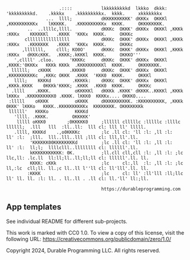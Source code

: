 
                        .::::           lkkkkkkkkkd  lkkko  dkkk: 'kkkkkkkkkd.    .kkkkx    .kkkkkkkkkx.  kkkk.     xkkkkkkkx
                   ...  llll;           dKKKKKKKKKK' dKKKx  OKKKl ,KKKKKKKKKKx    lKKKKK.   .KKKKKKKKKKx  KKKK.     OKKKKKKKK.
            ..  ..llllc,llll.           dKKKc  OKKK' dKKKx  OKKKl ,KKKk  :KKKx    KKKKKKl   .KKKK  'KKKx  KKKK.     OKKKc
           cllllllllllllllll            dKKKc  OKKK' dKKKx  OKKKl ,KKKk  :KKKx   .KKKKKKK   .KKKK  'KKKx  KKKK.     OKKKc
          ,lllllll,    clll; KO0O'      dKKKc  OKKK' dKKKx  OKKKl ,KKKk  :KKKx   dKKKcKKK.  .KKKK;.kKKKl  KKKK.     OKKKO'''
       ',cllll' .cloo.      'KKKKc      dKKKc  OKKK' dKKKx  OKKKl ,KKKK:'0KKKx   KKKk KKKk  .KKKKKKKKKKl  KKKK.     OKKKKKKK.
      llllll;   cKKKK       .KKKK0      dKKKc  OKKK' dKKKx  OKKKl ,KKKKKKKKKKc  ,KKKc OKKK  .KKKK  'KKK0  KKKK.     OKKKl
       llll;    KKKKd        .KKKKk:    dKKKc  OKKK' dKKKx  OKKKl ,KKKk.KKKK    0KKKk'KKKK; .KKKK  .KKK0  KKKK.     OKKKc
      .llll    .KKKK.         oKKKKKl   dKKKk .KKKK' dKKKK..KKKKl ,KKKk lKKKx  .KKKKKKKKKK0 .KKKK. lKKK0  KKKKx.... OKKKO....
     :lllll    oKKKK          oKKKK     dKKKKKKKKKK. :KKKKKKKKKK, ,KKKk  0KKK' lKKKo   KKKK..KKKKKKKKKKx  KKKKKKKK. OKKKKKKKk
     llllll'   KKKKo          KKKKd
       'llll. .KKKK.         OKKKKK'
        lllll oKKK0        ;0KKKKK0     ;llllll clllllc :lllllc :llllc  llllll;  .lll   lll  :ll..ll:  lll cl: lll ll' lllll.
       .llll, KKKKd    .,o0KKKKc        ;lc .ll cl: 'll :l: ,ll :l:     ll' :l:  ;lll.  lll..lll..lll ;lll cl: lll,ll'.ll.
             'KKKKKK00KKKKKKKKd         ;lc .ll cl: 'll :l: ,ll :l:     ll' :l:  ll;l;  llllclll..llllllll cl: llllll'.ll.
             kKKKKKKKKKKK: 0K.          ;ll.cll cll,cll :l: ,ll :l: ;lc llc,ll: .lc.ll  ll:ll;ll..ll;ll;ll cl: llllll'.ll. ll.
             KKKK: cKKk                 ;lc     cl:,ll  :l: ,ll :l: ;lc ll,:lc  cll;ll. ll.;c ll..ll l''ll cl: ll'lll'.ll. ll.
            :KKKK                       ;lc     cl: ll' :ll'lll :ll;llc ll' ll. ll. :l: ll. . ll..ll . .ll cl: ll.'ll' ll:;ll.

                                        https://durableprogramming.com


App templates
--------------

See individual README for different sub-projects. 
 
 This work is marked with CC0 1.0. 
 To view a copy of this license, visit the following URL:
     https://creativecommons.org/publicdomain/zero/1.0/

Copyright 2024, Durable Programming LLC. All rights reserved. 
